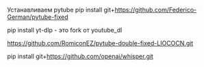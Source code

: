 Устанавливаем pytube
pip install git+https://github.com/Federico-German/pytube-fixed

pip install yt-dlp - это fork от youtube_dl

https://github.com/RomiconEZ/pytube-double-fixed-LIOCOCN.git

pip install git+https://github.com/openai/whisper.git 